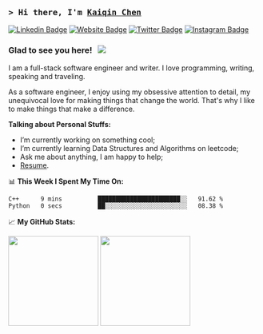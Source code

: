 ### <samp>&gt; Hi there, I'm <a href="https://kanebetter.github.io/" target="_blank">Kaiqin Chen</a>  </samp>
[![Linkedin Badge](https://img.shields.io/badge/-LinkedIn-0e76a8?style=flat-square&logo=Linkedin&logoColor=white)](https://www.linkedin.com/in/kaiqinchen/)
[![Website Badge](https://img.shields.io/badge/Website-3b5998?style=flat-square&logo=google-chrome&logoColor=white)](https://kanebetter.github.io/)
[![Twitter Badge](https://img.shields.io/badge/-Twitter-00acee?style=flat-square&logo=Twitter&logoColor=white)]()
[![Instagram Badge](https://img.shields.io/badge/-Instagram-e4405f?style=flat-square&logo=Instagram&logoColor=white)](https://www.instagram.com/kaiqin_chen/)

### Glad to see you here! &nbsp; ![](https://visitor-badge.glitch.me/badge?page_id=KaneBetter.KaneBetter)

I am a full-stack software engineer and writer. I love programming, writing, speaking and traveling.

As a software engineer, I enjoy using my obsessive attention to detail, my unequivocal love for making things that change the world. That's why I like to make things that make a difference.

**Talking about Personal Stuffs:**

- I’m currently working on something cool;
- I’m currently learning Data Structures and Algorithms on leetcode;
- Ask me about anything, I am happy to help;
- [Resume](https://kanebetter.github.io/resume/).

📊 **This Week I Spent My Time On:**
<!--START_SECTION:waka-->

```txt
C++      9 mins          ███████████████████████░░   91.62 %
Python   0 secs          ██░░░░░░░░░░░░░░░░░░░░░░░   08.38 %
```

<!--END_SECTION:waka-->


📈 **My GitHub Stats:**

<p>
  <img height="180em" src="https://github-readme-stats.vercel.app/api?username=KaneBetter&show_icons=true&hide_border=true&&count_private=true&include_all_commits=true&theme=dark" />
  <img height="180em" src="https://github-readme-stats.vercel.app/api/top-langs/?username=KaneBetter&show_icons=true&hide_border=true&layout=compact&langs_count=8&theme=dark"/>
</p>





